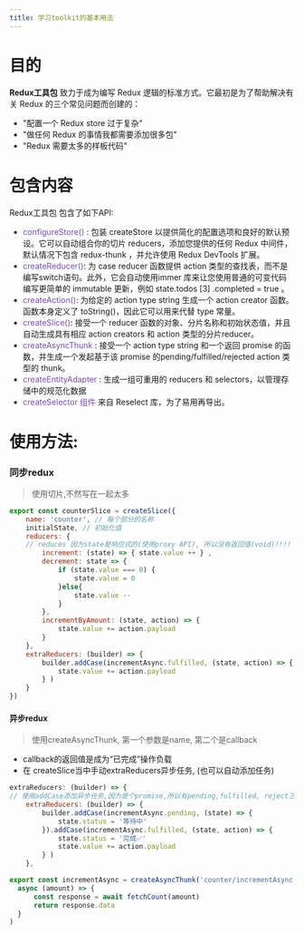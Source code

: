 ```yaml
---
title: 学习toolkit的基本用法
---
```


# 目的
**Redux工具包** 致力于成为编写 Redux 逻辑的标准方式。它最初是为了帮助解决有关 Redux 的三个常见问题而创建的：
+ "配置一个 Redux store 过于复杂"
+ "做任何 Redux 的事情我都需要添加很多包"
+ "Redux 需要太多的样板代码"

# 包含内容
Redux工具包 包含了如下API:

+ <font color="#764abc"> configureStore() </font>: 包装 createStore 以提供简化的配置选项和良好的默认预设。它可以自动组合你的切片 reducers，添加您提供的任何 Redux 中间件，默认情况下包含 redux-thunk ，并允许使用 Redux DevTools 扩展。
+ <font color="#764abc">createReducer()</font>: 为 case reducer 函数提供 action 类型的查找表，而不是编写switch语句。此外，它会自动使用immer 库来让您使用普通的可变代码编写更简单的 immutable 更新，例如 state.todos [3] .completed = true 。
+ <font color="#764abc">createAction()</font>: 为给定的 action type string 生成一个 action creator 函数。函数本身定义了 toString()，因此它可以用来代替 type 常量。
+ <font color="#764abc">createSlice()</font>: 接受一个 reducer 函数的对象、分片名称和初始状态值，并且自动生成具有相应 action creators 和 action 类型的分片reducer。
+ <font color="#764abc">createAsyncThunk </font>: 接受一个 action type string 和一个返回 promise 的函数，并生成一个发起基于该 promise 的pending/fulfilled/rejected action 类型的 thunk。
+ <font color="#764abc">createEntityAdapter </font>: 生成一组可重用的 reducers 和 selectors，以管理存储中的规范化数据
+ <font color="#764abc">createSelector 组件 </font> 来自 Reselect 库，为了易用再导出。

# 使用方法:

### 同步redux
> 使用切片,不然写在一起太多

```js
export const counterSlice = createSlice({
    name: 'counter', // 每个部分的名称
    initialState, // 初始化值
    reducers: {
    // reduces 因为state是响应式的(使用proxy API), 所以没有返回值(void)!!!!
        increment: (state) => { state.value ++ } ,
        decrement: state => {
            if (state.value === 0) {
                state.value = 0
            }else{
                state.value --
            }
        },
        incrementByAmount: (state, action) => {
            state.value += action.payload
        }
    },
    extraReducers: (builder) => {
        builder.addCase(incrementAsync.fulfilled, (state, action) => {
            state.value += action.payload
        } )
    }
})
```

#### 异步redux
> 使用createAsyncThunk, 第一个参数是name, 第二个是callback 

- callback的返回值是成为“已完成”操作负载
- 在 createSlice当中手动extraReducers异步任务, (也可以自动添加任务)
```js
extraReducers: (builder) => {
// 使用addCase添加异步任务,因为是个promise,所以有pending,fulfilled, reject三个阶段, addCase第一个参数是异步任务的状态, 第二个是reducer
    extraReducers: (builder) => {
        builder.addCase(incrementAsync.pending, (state) => {
            state.status = '等待中'
        }).addCase(incrementAsync.fulfilled, (state, action) => {
            state.status = '完成✅'
            state.value += action.payload
        } )
    },
```

```js
export const incrementAsync = createAsyncThunk('counter/incrementAsync',
  async (amount) => {
      const response = await fetchCount(amount)
      return response.data
  }
)
```